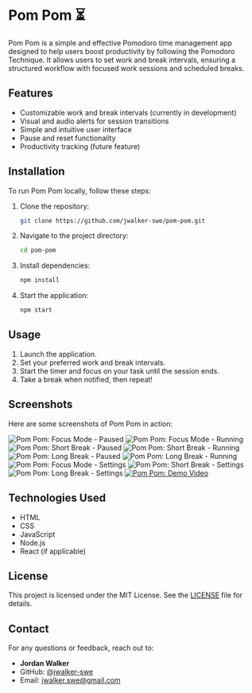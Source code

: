 # Pom Pom ⏳

Pom Pom is a simple and effective Pomodoro time management app designed to help users boost productivity by following the Pomodoro Technique. It allows users to set work and break intervals, ensuring a structured workflow with focused work sessions and scheduled breaks.

## Features

- Customizable work and break intervals (currently in development)
- Visual and audio alerts for session transitions
- Simple and intuitive user interface
- Pause and reset functionality
- Productivity tracking (future feature)

## Installation

To run Pom Pom locally, follow these steps:

1. Clone the repository:
   ```sh
   git clone https://github.com/jwalker-swe/pom-pom.git
   ```
2. Navigate to the project directory:
   ```sh
   cd pom-pom
   ```
3. Install dependencies:
   ```sh
   npm install
   ```
4. Start the application:
   ```sh
   npm start
   ```

## Usage

1. Launch the application.
2. Set your preferred work and break intervals.
3. Start the timer and focus on your task until the session ends.
4. Take a break when notified, then repeat!

## Screenshots

Here are some screenshots of Pom Pom in action:

![Pom Pom: Focus Mode - Paused](/src/images/screenshots/focus-mode-001.png)
![Pom Pom: Focus Mode - Running](/src/images/screenshots/focus-mode-002.png)
![Pom Pom: Short Break - Paused](/src/images/screenshots/short-mode-001.png)
![Pom Pom: Short Break - Running](/src/images/screenshots/short-mode-002.png)
![Pom Pom: Long Break - Paused](/src/images/screenshots/long-mode-001.png)
![Pom Pom: Long Break - Running](/src/images/screenshots/long-mode-002.png)
![Pom Pom: Focus Mode - Settings](/src/images/screenshots/settings-001.png)
![Pom Pom: Short Break - Settings](/src/images/screenshots/settings-002.png)
![Pom Pom: Long Break - Settings](/src/images/screenshots/settings-003.png)
[![Pom Pom: Demo Video](/src/images/screenshots/running-focus.png)](https://youtu.be/QEg5_dwI0jc)


## Technologies Used

- HTML
- CSS
- JavaScript
- Node.js
- React (if applicable)

## License

This project is licensed under the MIT License. See the [LICENSE](LICENSE) file for details.

## Contact

For any questions or feedback, reach out to:
- **Jordan Walker**
- GitHub: [@jwalker-swe](https://github.com/jwalker-swe)
- Email: [jwalker.swe@gmail.com](mailto:jwalker.swe@gmail.com)